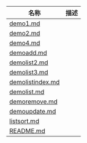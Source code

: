 | 名称 | 描述 |
| - | - |
| [demo1.md](demo1.md) | |
| [demo2.md](demo2.md) | |
| [demo4.md](demo4.md) | |
| [demoadd.md](demoadd.md) | |
| [demolist2.md](demolist2.md) | |
| [demolist3.md](demolist3.md) | |
| [demolistindex.md](demolistindex.md) | |
| [demolist.md](demolist.md) | |
| [demoremove.md](demoremove.md) | |
| [demoupdate.md](demoupdate.md) | |
| [listsort.md](listsort.md) | |
| [README.md](README.md) | |

